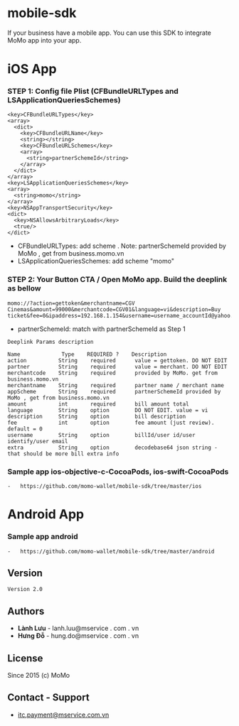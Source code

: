 # mobile-sdk
If your business have a mobile app. You can use this SDK to integrate MoMo app into your app.
 
 # iOS App
 ### STEP 1: Config file Plist (CFBundleURLTypes and LSApplicationQueriesSchemes)
 
 ```
 <key>CFBundleURLTypes</key>
 <array>
   <dict>
     <key>CFBundleURLName</key>
     <string></string>
     <key>CFBundleURLSchemes</key>
     <array>
       <string>partnerSchemeId</string>
     </array>
   </dict>
 </array>
 <key>LSApplicationQueriesSchemes</key>
 <array>
   <string>momo</string>
 </array>
 <key>NSAppTransportSecurity</key>
 <dict>
   <key>NSAllowsArbitraryLoads</key>
   <true/>
 </dict>
 ```
- CFBundleURLTypes: add scheme <partnerSchemeId> . Note: partnerSchemeId provided by MoMo , get from business.momo.vn
 - LSApplicationQueriesSchemes: add scheme "momo"
 
 ### STEP 2: Your Button CTA / Open MoMo app. Build the deeplink as bellow
  ```
 momo://?action=gettoken&merchantname=CGV Cinemas&amount=99000&merchantcode=CGV01&language=vi&description=Buy ticket&fee=0&ipaddress=192.168.1.154&username=username_accountId@yahoo.com&sdkversion=2.0&appScheme=partnerSchemeId
```
- partnerSchemeId: match with partnerSchemeId as Step 1
```
Deeplink Params description

Name             Type    REQUIRED ?    Description
action          String    required      value = gettoken. DO NOT EDIT
partner         String    required      value = merchant. DO NOT EDIT
merchantcode    String    required      provided by MoMo. get from business.momo.vn
merchantname    String    required      partner name / merchant name
appScheme       String    required      partnerSchemeId provided by MoMo , get from business.momo.vn
amount          int       required      bill amount total
language        String    option        DO NOT EDIT. value = vi
description     String    option        bill description
fee             int       option        fee amount (just review). default = 0
username        String    option        billId/user id/user identify/user email
extra           String    option        decodebase64 json string - that should be more bill extra info
```

### Sample app ios-objective-c-CocoaPods, ios-swift-CocoaPods
    -   https://github.com/momo-wallet/mobile-sdk/tree/master/ios
 # Android App

### Sample app android
    -   https://github.com/momo-wallet/mobile-sdk/tree/master/android
 
 ## Version
 
 ```
 Version 2.0
 ```
 
 ## Authors
 
 * **Lành Lưu** - lanh.luu@mservice . com . vn
 * **Hưng Đỗ** - hung.do@mservice . com . vn
 
 
 ## License
 Since 2015 (c) MoMo
 
 ## Contact - Support
 * itc.payment@mservice.com.vn
 
 
